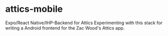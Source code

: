 # attics-mobile
Expo/React Native/IHP-Backend for Attics
Experimenting with this stack for writing a Android frontend for the Zac Wood's Attics app. 
